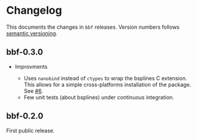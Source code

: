 # Changelog

This documents the changes in `bbf` releases. Version numbers follows [semantic
versioning](https://semver.org/).


## bbf-0.3.0

* Improvments

  * Uses `nanobind` instead of `ctypes` to wrap the bsplines C extension. This
    allows for a simple cross-platforms installation of the package. See
    [#6](https://gitlab.in2p3.fr/lemaitre/bbf/-/issues/6).
  * Few unit tests (about bsplines) under continuous integration.


## bbf-0.2.0

First public release.
